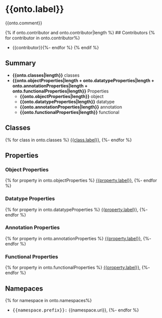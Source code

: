 # {{onto.label}}

{{onto.comment}}

{% if onto.contributor and onto.contributor|length %} ## Contributors
{% for contributor in onto.contributor%}

- {{contributor}}{%- endfor %}
  {% endif %}

## Summary

- **{{onto.classes|length}}** classes
- **{{onto.objectProperties|length + onto.datatypeProperties|length + onto.annotationProperties|length + onto.functionalProperties|length}}** Properties
  - **{{onto.objectProperties|length}}** object
  - **{{onto.datatypeProperties|length}}** datatype
  - **{{onto.annotationProperties|length}}** annotation
  - **{{onto.functionalProperties|length}}** functional

## Classes

{% for class in onto.classes %}
[{{class.label}}](class/{{class.id}}.md),
{%- endfor %}

## Properties

### Object Properties

{% for property in onto.objectProperties %}
[{{property.label}}](property/{{property.id}}.md),
{%- endfor %}

### Datatype Properties

{% for property in onto.datatypeProperties %}
[{{property.label}}](property/{{property.id}}.md),
{%- endfor %}

### Annotation Properties

{% for property in onto.annotationProperties %}
[{{property.label}}](property/{{property.id}}.md),
{%- endfor %}

### Functional Properties

{% for property in onto.functionalProperties %}
[{{property.label}}](property/{{property.id}}.md),
{%- endfor %}

## Namepaces

{% for namespace in onto.namespaces%}

- <kbd>{{namespace.prefix}}:</kbd> {{namespace.uri}},
  {%- endfor %}
